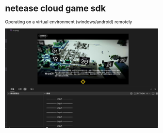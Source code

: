 # netease cloud game sdk

Operating on a virtual environment (windows/android) remotely

![demo](demo.jpg)

